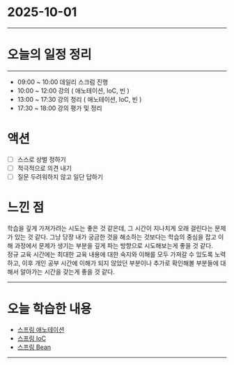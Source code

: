 # 2025-10-01

---

# 오늘의 일정 정리

--- 

- 09:00 ~ 10:00 데일리 스크럼 진행
- 10:00 ~ 12:00 강의 ( 애노테이션, IoC, 빈 )
- 13:00 ~ 17:30 강의 정리 ( 애노테이션, IoC, 빈 )
- 17:30 ~ 18:00 강의 평가 및 정리

# 액션

- [ ] 스스로 상벌 정하기
- [ ] 적극적으로 의견 내기
- [ ] 질문 두려워하지 않고 일단 답하기

# 느낀 점

학습을 깊게 가져가려는 시도는 좋은 것 같은데, 그 시간이 지나치게 오래 걸린다는 문제가 있는 것 같다.
그냥 당장 내가 궁금한 것을 해소하는 것보다는 학습의 중심을 잡고 이해 과정에서 문제가 생기는 부분을 깊게 파는 방향으로 시도해보는게 좋을 것 같다.  
정규 교육 시간에는 최대한 교육 내용에 대한 숙지와 이해를 모두 가져갈 수 있도록 노력하고, 이후 개인 공부 시간에 이해가 되지 않았던 부분이나 추가로 확인해볼 부분들에 대해서 알아가는 시간을 갖는게 좋을 것 같다.

---


# 오늘 학습한 내용

- [스프링 애노테이션](https://tidal-tub-cac.notion.site/27fe569146a6805eb284dbcecd941dba?source=copy_link)
- [스프링 IoC](https://tidal-tub-cac.notion.site/IoC-27fe569146a680149c9fe5f748ed5875?source=copy_link)
- [스프링 Bean](https://tidal-tub-cac.notion.site/Bean-27fe569146a680a7a2bbdbdee0f71a16?source=copy_link)  

---

